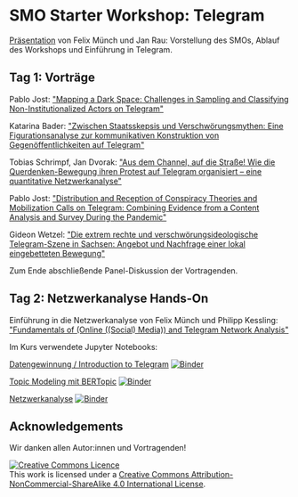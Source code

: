 # SMO Starter Workshop: Telegram


[Präsentation](https://docs.google.com/presentation/d/1fwsriyuacwXxemQi64hkIPAjBvvJpwGA4Zo3FYZOlU8/edit#slide=id.g2b1dd87b1b1_0_14) von Felix Münch und Jan Rau: Vorstellung des SMOs, Ablauf des Workshops und Einführung in Telegram. 

## Tag 1: Vorträge

Pablo Jost: ["Mapping a Dark Space: Challenges in Sampling and Classifying Non-Institutionalized Actors on Telegram"](https://github.com/Leibniz-HBI/telegram-workshop/tree/main)

Katarina Bader: ["Zwischen Staatsskepsis und Verschwörungsmythen: Eine Figurationsanalyse zur kommunikativen Konstruktion von Gegenöffentlichkeiten auf Telegram"](https://github.com/Leibniz-HBI/telegram-workshop/tree/main)

Tobias Schrimpf, Jan Dvorak: ["Aus dem Channel, auf die Straße! Wie die Querdenken-Bewegung ihren Protest auf Telegram organisiert – eine quantitative Netzwerkanalyse"](https://github.com/Leibniz-HBI/telegram-workshop/blob/materials/Telegram_Pr%C3%A4sentation.pdf)

Pablo Jost: ["Distribution and Reception of Conspiracy Theories and Mobilization Calls on Telegram: Combining Evidence from a Content Analysis and Survey During the Pandemic"](https://github.com/Leibniz-HBI/telegram-workshop/tree/main)

Gideon Wetzel: ["Die extrem rechte und verschwörungsideologische Telegram-Szene in Sachsen: Angebot und Nachfrage einer lokal eingebetteten Bewegung"](https://github.com/Leibniz-HBI/telegram-workshop/tree/main)

Zum Ende abschließende Panel-Diskussion der Vortragenden. 

## Tag 2: Netzwerkanalyse Hands-On

Einführung in die Netzwerkanalyse von Felix Münch und Philipp Kessling: ["Fundamentals of (Online ((Social) Media)) and Telegram Network Analysis"](https://leibniz-hbi.github.io/telegram-workshop/01_fundamentals_of_network_science)

Im Kurs verwendete Jupyter Notebooks:

[Datengewinnung / Introduction to Telegram](https://github.com/Leibniz-HBI/telegram-workshop/blob/materials/notebooks/01-introduction.ipynb) [![Binder](https://mybinder.org/badge_logo.svg)](https://mybinder.org/v2/gh/FlxVctr/Fundamentals-of-Online-Social-Network-Analysis/HEAD)

[Topic Modeling mit BERTopic](https://github.com/Leibniz-HBI/telegram-workshop-bertopic/blob/main/BERTopic_Workshop.ipynb) [![Binder](https://mybinder.org/badge_logo.svg)](https://mybinder.org/v2/gh/FlxVctr/Fundamentals-of-Online-Social-Network-Analysis/HEAD)

[Netzwerkanalyse](https://github.com/Leibniz-HBI/telegram-workshop/blob/materials/notebooks/02-build-network.ipynb) [![Binder](https://mybinder.org/badge_logo.svg)](https://mybinder.org/v2/gh/FlxVctr/Fundamentals-of-Online-Social-Network-Analysis/HEAD)

## Acknowledgements

Wir danken allen Autor:innen und Vortragenden!

<a rel="license" href="http://creativecommons.org/licenses/by-nc-sa/4.0/"><img alt="Creative Commons Licence" style="border-width:0" src="https://i.creativecommons.org/l/by-nc-sa/4.0/88x31.png" /></a><br />This work is licensed under a <a rel="license" href="http://creativecommons.org/licenses/by-nc-sa/4.0/">Creative Commons Attribution-NonCommercial-ShareAlike 4.0 International License</a>.
